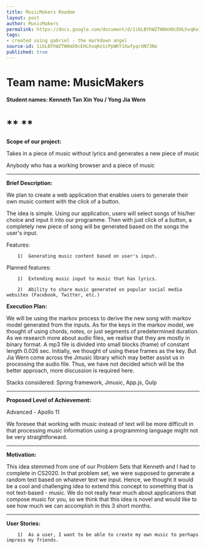 ```yaml
---
title: MusicMakers Readme
layout: post
author: MusicMakers
permalink: https://docs.google.com/document/d/1ibLBYhWZTW0mX0cEHLhvqKe1cPpWKY1XwfyqrdN73No/edit?usp=sharing
tags:
- created using gabriel - the markdown angel
source-id: 1ibLBYhWZTW0mX0cEHLhvqKe1cPpWKY1XwfyqrdN73No
published: true
---
```

# **Team name: MusicMakers**

**Student names: Kenneth Tan Xin You / Yong Jia Wern**

# ** **

**Scope of our project:**

  

Takes in a piece of music without lyrics and generates a new piece of music

Anybody who has a working browser and a piece of music

** **

**Brief Description:**

  

We plan to create a web application that enables users to generate their own music content with the click of a button.

 

The idea is simple. Using our application, users will select songs of his/her choice and input it into our programme. Then with just click of a button, a completely new piece of song will be generated based on the songs the user's input.

 

Features:

    	1) 	Generating music content based on user's input.

 

Planned features:

    	1) 	Extending music input to music that has lyrics.

    	2) 	Ability to share music generated on popular social media websites (Facebook, Twitter, etc.)

**Execution Plan:**

 

We will be using the markov process to derive the new song with markov model generated from the inputs. As for the keys in the markov model, we thought of using chords, notes, or just segments of predetermined duration. As we research more about audio files, we realise that they are mostly in binary format. A mp3 file is divided into small blocks (frame) of constant length 0.026 sec. Initially, we thought of using these frames as the key. But Jia Wern come across the Jmusic library which may better assist us in processing the audio file. Thus, we have not decided which will be the better approach, more discussion is required here.

Stacks considered: Spring framework, Jmusic, App.js, Gulp

** **

**Proposed Level of Achievement:**

 

Advanced - Apollo 11

 

We foresee that working with music instead of text will be more difficult in that processing music information using a programming language might not be very straightforward.

** **

**Motivation:**

 

This idea stemmed from one of our Problem Sets that Kenneth and I had to complete in CS2020. In that problem set, we were supposed to generate a random text based on whatever text we input. Hence, we thought it would be a cool and challenging idea to extend this concept to something that is not text-based - music. We do not really hear much about applications that compose music for you, so we think that this idea is novel and would like to see how much we can accomplish in this 3 short months.

** **

**User Stories:**

 

    	1) 	As a user, I want to be able to create my own music to perhaps impress my friends.

